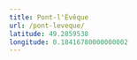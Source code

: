 ```yaml
---
title: Pont-l'Évêque
url: /pont-leveque/
latitude: 49.2859538
longitude: 0.18416780000000002
---
```

